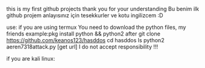 
this is my first github projects thank you for your understanding 
Bu benim ilk github projem anlayısınız için tesekkurler ve kotu ingilizcem :D



use: if you are using termux You need to download the python files, my friends example:pkg install python && python2 
after git clone https://github.com/keanos123/hasddos 
cd hasddos 
ls
python2 aeren7318attack.py [get url]
I do not accept responsibility !!!

if you are kali linux:
 
